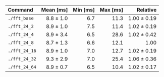 | Command | Mean [ms] | Min [ms] | Max [ms] | Relative |
|:---|---:|---:|---:|---:|
| `./fft_base` | 8.8 ± 1.0 | 6.7 | 11.3 | 1.00 ± 0.19 |
| `./fft_24_2` | 8.9 ± 1.0 | 7.5 | 11.4 | 1.02 ± 0.19 |
| `./fft_24_4` | 8.9 ± 3.4 | 6.5 | 28.6 | 1.02 ± 0.42 |
| `./fft_24_8` | 8.7 ± 1.3 | 6.6 | 12.1 | 1.00 |
| `./fft_24_16` | 8.9 ± 1.0 | 7.0 | 12.7 | 1.02 ± 0.19 |
| `./fft_24_32` | 9.3 ± 2.9 | 7.0 | 25.4 | 1.06 ± 0.36 |
| `./fft_24_64` | 8.9 ± 0.7 | 6.5 | 10.4 | 1.02 ± 0.17 |
